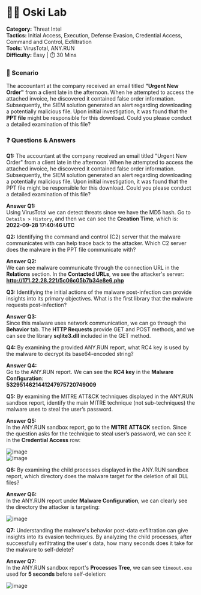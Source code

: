 # 🕵️‍♂️ Oski Lab

**Category:** Threat Intel  
**Tactics:** Initial Access, Execution, Defense Evasion, Credential Access, Command and Control, Exfiltration  
**Tools:** VirusTotal, ANY.RUN  
**Difficulty:** Easy | ⏱️ 30 Mins


### 📘 Scenario

The accountant at the company received an email titled **"Urgent New Order"** from a client late in the afternoon. When he attempted to access the attached invoice, he discovered it contained false order information. Subsequently, the SIEM solution generated an alert regarding downloading a potentially malicious file. Upon initial investigation, it was found that the **PPT file** might be responsible for this download. Could you please conduct a detailed examination of this file?


### ❓ Questions & Answers



**Q1:** The accountant at the company received an email titled "Urgent New Order" from a client late in the afternoon. When he attempted to access the attached invoice, he discovered it contained false order information. Subsequently, the SIEM solution generated an alert regarding downloading a potentially malicious file. Upon initial investigation, it was found that the PPT file might be responsible for this download. Could you please conduct a detailed examination of this file?

**Answer Q1:**  
Using VirusTotal we can detect threats since we have the MD5 hash. Go to `Details > History`, and then we can see the **Creation Time**, which is:  
**2022-09-28 17:40:46 UTC**



**Q2:** Identifying the command and control (C2) server that the malware communicates with can help trace back to the attacker. Which C2 server does the malware in the PPT file communicate with?

**Answer Q2:**  
We can see malware communicate through the connection URL in the **Relations** section. In the **Contacted URLs**, we see the attacker's server:  
**http://171.22.28.221/5c06c05b7b34e8e6.php**



**Q3:** Identifying the initial actions of the malware post-infection can provide insights into its primary objectives. What is the first library that the malware requests post-infection?

**Answer Q3:**  
Since this malware uses network communication, we can go through the **Behavior** tab. The **HTTP Requests** provide GET and POST methods, and we can see the library **sqlite3.dll** included in the GET method.



**Q4:** By examining the provided ANY.RUN report, what RC4 key is used by the malware to decrypt its base64-encoded string?

**Answer Q4:**  
Go to the ANY.RUN report. We can see the **RC4 key** in the **Malware Configuration**:  
**5329514621441247975720749009**



**Q5:** By examining the MITRE ATT&CK techniques displayed in the ANY.RUN sandbox report, identify the main MITRE technique (not sub-techniques) the malware uses to steal the user’s password.

**Answer Q5:**  
In the ANY.RUN sandbox report, go to the **MITRE ATT&CK** section. Since the question asks for the technique to steal user’s password, we can see it in the **Credential Access** row:

![image](https://github.com/user-attachments/assets/b0112d21-797e-4f07-bb93-4adc757d42e9)  
![image](https://github.com/user-attachments/assets/cd0bacc5-5774-4862-a54e-2e5682773046)



**Q6:** By examining the child processes displayed in the ANY.RUN sandbox report, which directory does the malware target for the deletion of all DLL files?

**Answer Q6:**  
In the ANY.RUN report under **Malware Configuration**, we can clearly see the directory the attacker is targeting:

![image](https://github.com/user-attachments/assets/28400589-aeae-443e-8002-17e6b6c0f6c7)



**Q7:** Understanding the malware's behavior post-data exfiltration can give insights into its evasion techniques. By analyzing the child processes, after successfully exfiltrating the user's data, how many seconds does it take for the malware to self-delete?

**Answer Q7:**  
In the ANY.RUN sandbox report's **Processes Tree**, we can see `timeout.exe` used for **5 seconds** before self-deletion:

![image](https://github.com/user-attachments/assets/db9566db-a288-430f-969e-dd451de7920c)
